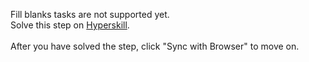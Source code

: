 Fill blanks tasks are not supported yet. <br>Solve this step on <a href="https://hyperskill.org/learn/step/39515">Hyperskill</a>. <br><br>After you have solved the step, click "Sync with Browser"  to move on.